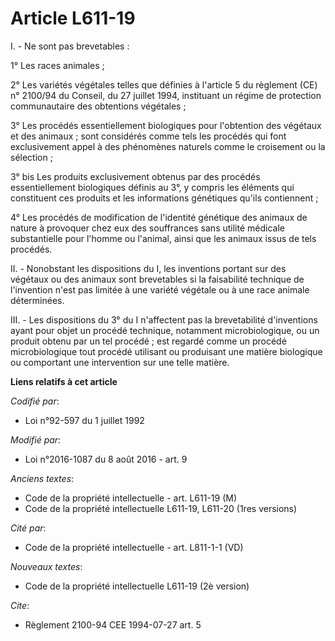 # Article L611-19

I. - Ne sont pas brevetables :

1° Les races animales ;

2° Les variétés végétales telles que définies à l'article 5 du règlement (CE) n° 2100/94 du Conseil, du 27 juillet 1994,
instituant un régime de protection communautaire des obtentions végétales ;

3° Les procédés essentiellement biologiques pour l'obtention des végétaux et des animaux ; sont considérés comme tels les
procédés qui font exclusivement appel à des phénomènes naturels comme le croisement ou la sélection ;

3° bis Les produits exclusivement obtenus par des procédés essentiellement biologiques définis au 3°, y compris les éléments
qui constituent ces produits et les informations génétiques qu'ils contiennent ;

4° Les procédés de modification de l'identité génétique des animaux de nature à provoquer chez eux des souffrances sans
utilité médicale substantielle pour l'homme ou l'animal, ainsi que les animaux issus de tels procédés.

II. - Nonobstant les dispositions du I, les inventions portant sur des végétaux ou des animaux sont brevetables si la
faisabilité technique de l'invention n'est pas limitée à une variété végétale ou à une race animale déterminées.

III. - Les dispositions du 3° du I n'affectent pas la brevetabilité d'inventions ayant pour objet un procédé technique,
notamment microbiologique, ou un produit obtenu par un tel procédé ; est regardé comme un procédé microbiologique tout
procédé utilisant ou produisant une matière biologique ou comportant une intervention sur une telle matière.

**Liens relatifs à cet article**

_Codifié par_:

  - Loi n°92-597 du 1 juillet 1992

_Modifié par_:

  - Loi n°2016-1087 du 8 août 2016 - art. 9

_Anciens textes_:

  - Code de la propriété intellectuelle - art. L611-19 (M)
  - Code de la propriété intellectuelle L611-19, L611-20 (1res versions)

_Cité par_:

  - Code de la propriété intellectuelle - art. L811-1-1 (VD)

_Nouveaux textes_:

  - Code de la propriété intellectuelle L611-19 (2è version)

_Cite_:

  - Règlement 2100-94 CEE 1994-07-27 art. 5
